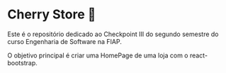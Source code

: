 # Cherry Store 🍒
Este é o repositório dedicado ao Checkpoint III do segundo semestre do curso Engenharia de Software na FIAP.

O objetivo principal é criar uma HomePage de uma loja com o react-bootstrap. 


